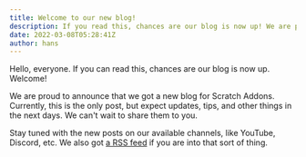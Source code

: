```yaml
---
title: Welcome to our new blog!
description: If you read this, chances are our blog is now up! We are proud to annouce that we got a new blog for Scratch Addons.
date: 2022-03-08T05:28:41Z
author: hans
---
```


Hello, everyone. If you can read this, chances are our blog is now up. Welcome!

We are proud to announce that we got a new blog for Scratch Addons. Currently, this is the only post, but expect updates, tips, and other things in the next days. We can't wait to share them to you.

Stay tuned with the new posts on our available channels, like YouTube, Discord, etc. We also got [a RSS feed](https://scratchaddons.com/blog/index.xml) if you are into that sort of thing.